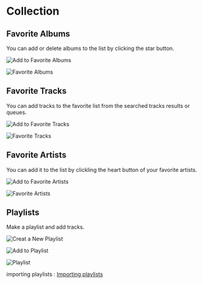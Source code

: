 # Collection

## Favorite Albums

You can add or delete albums to the list by clicking the star button.

![Add to Favorite Albums](https://i.imgur.com/MNtKRIK.png)

![Favorite Albums](https://i.imgur.com/61GWuLU.png)

## Favorite Tracks

You can add tracks to the favorite list from the searched tracks results or queues.

![Add to Favorite Tracks](https://i.imgur.com/k3PFv8m.png)

![Favorite Tracks](https://i.imgur.com/m0kuPXg.png)

## Favorite Artists

You can add it to the list by clickling the heart button of your favorite artists.

![Add to Favorite Artists](https://i.imgur.com/VwHts6b.png)

![Favorite Artists](https://i.imgur.com/X2u81Vw.png)

## Playlists

Make a playlist and add tracks.

![Creat a New Playlist](https://i.imgur.com/9MAfmoI.png)

![Add to Playlist](https://i.imgur.com/xJ2mi1K.png)

![Playlist](https://i.imgur.com/W9iCB7I.png)

importing playlists : [Importing playlists](user-manual/importing-playlists.md)
